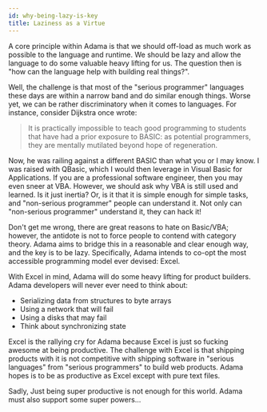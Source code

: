 ```yaml
---
id: why-being-lazy-is-key
title: Laziness as a Virtue
---
```


A core principle within Adama is that we should off-load as much work as possible to the language and runtime. We should be lazy and allow the language to do some valuable heavy lifting for us. The question then is "how can the language help with building real things?".

Well, the challenge is that most of the "serious programmer" languages these days are within a narrow band and do similar enough things. Worse yet, we can be rather discriminatory when it comes to languages. For instance, consider Dijkstra once wrote:

> It is practically impossible to teach good programming to students that have had a prior exposure to BASIC: as potential programmers, they are mentally mutilated beyond hope of regeneration.

Now, he was railing against a different BASIC than what you or I may know. I was raised with QBasic, which I would then leverage in Visual Basic for Applications. If you are a professional software engineer, then you may even sneer at VBA. However, we should ask why VBA is still used and learned. Is it just inertia? Or, is it that it is simple enough for simple tasks, and "non-serious programmer" people can understand it. Not only can "non-serious programmer" understand it, they can hack it!

Don't get me wrong, there are great reasons to hate on Basic/VBA; however, the antidote is not to force people to contend with category theory. Adama aims to bridge this in a reasonable and clear enough way, and the key is to be lazy. Specifically, Adama intends to co-opt the most accessible programming model ever devised: Excel.

With Excel in mind, Adama will do some heavy lifting for product builders. Adama developers will never ever need to think about:
* Serializing data from structures to byte arrays
* Using a network that will fail
* Using a disks that may fail
* Think about synchronizing state

Excel is the rallying cry for Adama because Excel is just so fucking awesome at being productive. The challenge with Excel is that shipping products with it is not competitive with shipping software in "serious languages" from "serious programmers" to build web products. Adama hopes is to be as productive as Excel except with pure text files.

Sadly, Just being super productive is not enough for this world. Adama must also support some super powers...
